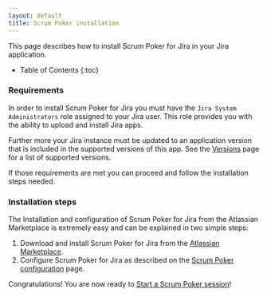```yaml
---
layout: default
title: Scrum Poker installation
---
```


This page describes how to install Scrum Poker for Jira in your Jira application.

* Table of Contents
{:toc}

### Requirements

In order to install Scrum Poker for Jira you must have the `Jira System Administrators` role assigned to your Jira user.
This role provides you with the ability to upload and install Jira apps.

Further more your Jira instance must be updated to an application version that is included in the supported versions of this app.
See the [Versions](https://marketplace.atlassian.com/apps/1218884/scrum-poker?hosting=server&tab=versions) page for a list of supported versions.

If those requirements are met you can proceed and follow the installation steps needed.

### Installation steps

The Installation and configuration of Scrum Poker for Jira from the Atlassian Marketplace is extremely easy and can be explained in two simple steps:

1. Download and install Scrum Poker for Jira from the <a href="{{ site.marketplace_url }}">Atlassian Marketplace</a>.
1. Configure Scrum Poker for Jira as described on the <a href="/scrum-poker-configuration">Scrum Poker configuration</a> page.

Congratulations!
You are now ready to [Start a Scrum Poker session](/start-scrum-poker-session)!
